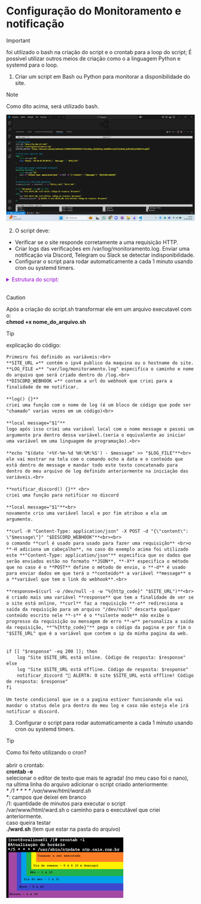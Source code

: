 # Configuração do Monitoramento e notificação

> [!IMPORTANT]
> foi utilizado o bash na criação do script e o crontab para a loop do script; É possivel utilizar outros meios de criação como o a linguagem Python e systemd para o loop.

1) Criar um script em Bash ou Python para monitorar a disponibilidade do site.

> [!NOTE]
>Como dito acima, será utilizado bash.

![criação_monit](4.1.png)

2) O script deve:
- Verificar se o site responde corretamente a uma requisição HTTP.
- Criar logs das verificações em /var/log/monitoramento.log.
Enviar uma notificação via Discord, Telegram ou Slack se detectar indisponibilidade.
- Configurar o script para rodar automaticamente a cada 1 minuto usando cron ou systemd timers.

<details align="left">
    <summary style="color: #9400D3;">Estrutura do script: </summary>

```
#!/bin/bash
#SITE_URL="http://44.202.123.130/"

# Configurações
SITE_URL="http://localhost" #ipv4 publico ou hostname do site
LOG_FILE="/var/log/monitoramento.log" #arquivo que será mandado os logs
DISCORD_WEBHOOK="https://discord.com/api/webhooks/1338985520595865651/Y1bsJG0np_eZU1GBCVqn_knbABENvro1y5Zn3Ze8xSQ_koX5SaXPzyChVNzPo3rvgZBZ" #o meu webhook do discord (link)

#Registrar os logs
log() {
    local message="$1"
    echo "$(date '+%Y-%m-%d %H:%M:%S') - $message" >> "$LOG_FILE"
}

#Enviar a notificação no Discord
notificar_discord() {
    local message="$1"
    curl -H "Content-Type: application/json" -X POST -d "{\"content\": \"$message\"}" "$DISCORD_WEBHOOK"
}

# Verifica se o site está disponível
response=$(curl -o /dev/null -s -w "%{http_code}" "$SITE_URL")

if [[ "$response" -eq 200 ]]; then
    log "Site $SITE_URL está online. Código de resposta: $response"
else
    log "Site $SITE_URL está offline. Código de resposta: $response"
    notificar_discord "🚨 ALERTA: O site $SITE_URL está offline! Código de resposta: $response"
fi
```
</details><br>

> [!CAUTION]
> Após a criação do script.sh transformar ele em um arquivo executavel com o:<br>**chmod +x nome_do_arquivo.sh**<br>

> [!TIP]
> explicação do código:
```
Primeiro foi definido as variáveis:<br>
**SITE_URL =** contém o ipv4 publico da maquina ou o hostname do site.
**LOG_FILE =** "var/log/monitoramento.log" especifica o caminho e nome do arquivo que será criado dentro do /log.<br>
**DISCORD_WEBHOOK =** contem a url do webhook que criei para a finalidade de me notificar.

**log() {}**
criei uma função com o nome de log (é um bloco de código que pode ser "chamado" varias vezes em um código)<br>

**local message="$1"**
logo após isso criei uma variável local com o nome message e passei um argumento pra dentro dessa variável.(seria o equivalente ao iniciar uma variável em uma linguagem de programação).<br>

**echo "$(date '+%Y-%m-%d %H:%M:%S') - $message" >> "$LOG_FILE"**<br>
ele vai mostrar na tela com o comando echo a data e o conteúdo que está dentro de message e mandar todo este texto concatenado para dentro do meu arquivo de log definido anteriormente na iniciação das variáveis.<br>

**notificar_discord() {}** <br>
criei uma função para notificar no discord

**local message="$1"**<br>
novamente crio uma variável local e por fim atribuo a ela um argumento.

**curl -H "Content-Type: application/json" -X POST -d "{\"content\": \"$message\"}" "$DISCORD_WEBHOOK"**<br><br>
o comando **curl é usado para usado para fazer uma requisição** <br>o **-H adiciona um cabeçalho**, no caso do exemplo acima foi utilizado este **"Content-Type: application/json"** especifica que os dados que serão enviados estão no formato **JSON**, **-X** especifica o método que no caso é o **POST** define o método de envio, o **-d** é usado para enviar dados em que terá o **conteúdo** a variável **message** e a **variável que tem o link do webhook**.<br>

**response=$(curl -o /dev/null -s -w "%{http_code}" "$SITE_URL")**<br>
é criado mais uma variável **response** que tem a finalidade de ver se o site está online, **curl** faz a requisição **-o** redireciona a saída da requisição para um arquivo "/dev/null" descarta qualquer conteúdo escrito nele **-s** é o **silente mode** não exibe o progresso da requisição ou mensagem de erro **-w** personaliza a saída da requisição, **"%{http_code}"** pega o código da pagina e por fim o  "$SITE_URL" que é a variável que contem o ip da minha pagina da web.


if [[ "$response" -eq 200 ]]; then
    log "Site $SITE_URL está online. Código de resposta: $response"
else
    log "Site $SITE_URL está offline. Código de resposta: $response"
    notificar_discord "🚨 ALERTA: O site $SITE_URL está offline! Código de resposta: $response"
fi

Um teste condicional que se o a pagina estiver funcionando ele vai mandar o status dele pra dentro do meu log e caso não esteja ele irá notificar o discord.
```

3) Configurar o script para rodar automaticamente a cada 1 minuto usando cron ou systemd timers.

> [!TIP]
> Como foi feito utilizando o cron?<br><br>abrir o crontab:<br>**crontab -e**<br>selecionar o editor de texto que mais te agrada! (no meu caso foi o nano), na ultima linha do arquivo adicionar o script criado anteriormente:<br>* */1 * * * * /var/www/html/ward.sh<br>* *: campos que deixei em branco<br>/1: quantidade de minutos para executar o script<br>/var/www/html/ward.sh o caminho para o executável que criei anteriormente.<br> caso queira testar<br>**./ward.sh** (tem que estar na pasta do arquivo) 

![criação_cont](batata.png)
